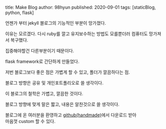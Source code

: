 title: Make Blog 
author: 98hyun
published: 2020-09-01
tags: [staticBlog, python, flask]

언젠가 부터 jekyll 블로그의 기능적인 부분이 망가졌다.  

이유는 모르겠다. 다시 ruby를 깔고 유지보수하는 방법도 모를뿐더러 컴퓨터도 망가져서 복구했다.  

집중해야할건 다른부분이기 때문이다.  

flask framework로 간단하게 만들었다.  

저번 블로그보다 좋은 점은 가볍게 할 수 있고, 폴더가 깔끔하다는 점.  

블로그 방향은 공유 및 개인포트폴리오로 쓸 생각이다.  

이 블로그의 철학은 가볍고, 깔끔한 것이다.  

블로그 방향에 맞게 말은 짧고, 내용은 알찬것으로 쓸 생각이다.  

블로그에 온 여러분을 환영하고 [github(handmade)](https://github.com/98hyun/handmade)에서 다운로드 받아  
마음껏 custom 할 수 있다. 